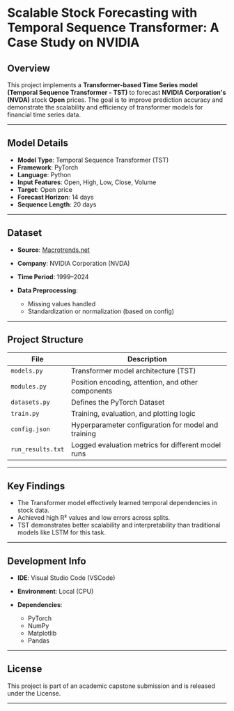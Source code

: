 # Scalable Stock Forecasting with Temporal Sequence Transformer: A Case Study on NVIDIA


## Overview

This project implements a **Transformer-based Time Series model (Temporal Sequence Transformer - TST)** to forecast **NVIDIA Corporation's (NVDA)** stock **Open** prices. The goal is to improve prediction accuracy and demonstrate the scalability and efficiency of transformer models for financial time series data.

---

## Model Details

* **Model Type**: Temporal Sequence Transformer (TST)
* **Framework**: PyTorch
* **Language**: Python
* **Input Features**: Open, High, Low, Close, Volume
* **Target**: Open price
* **Forecast Horizon**: 14 days
* **Sequence Length**: 20 days

---

## Dataset

* **Source**: [Macrotrends.net](https://www.macrotrends.net/)
* **Company**: NVIDIA Corporation (NVDA)
* **Time Period**: 1999–2024
* **Data Preprocessing**:

  * Missing values handled
  * Standardization or normalization (based on config)

---

## Project Structure

| File              | Description                                                  |
| ----------------- | ------------------------------------------------------------ |
| `models.py`       | Transformer model architecture (TST)                         |
| `modules.py`      | Position encoding, attention, and other components           |
| `datasets.py`     | Defines the PyTorch Dataset                                  |
| `train.py`        | Training, evaluation, and plotting logic                     |
| `config.json`     | Hyperparameter configuration for model and training          |
| `run_results.txt` | Logged evaluation metrics for different model runs           |




---

## Key Findings

* The Transformer model effectively learned temporal dependencies in stock data.
* Achieved high R² values and low errors across splits.
* TST demonstrates better scalability and interpretability than traditional models like LSTM for this task.

---

## Development Info

* **IDE**: Visual Studio Code (VSCode)
* **Environment**: Local (CPU)
* **Dependencies**:

  * PyTorch
  * NumPy
  * Matplotlib
  * Pandas

---

## License

This project is part of an academic capstone submission and is released under the License.

---

